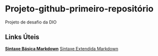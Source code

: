 # Projeto-github-primeiro-repositório
Projeto de desafio da DIO

## Links Úteis
**[Sintaxe Básica Markdown](https://www.markdownguide.org/basic-syntax/)**
[Sintaxe Extendida Markdown](https://www.markdownguide.org/extended-syntax/)
